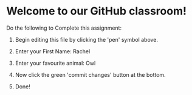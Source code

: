 # Welcome to our GitHub classroom!

Do the following to Complete this assignment:

1. Begin editing this file by clicking the 'pen' symbol above.

2. Enter your First Name: Rachel

3. Enter your favourite animal: Owl

4. Now click the green 'commit changes' button at the bottom.

5. Done!
